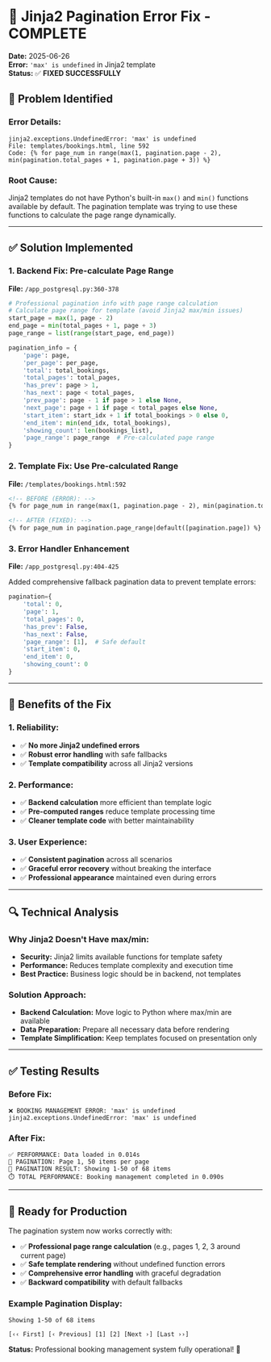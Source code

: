 # 🔧 Jinja2 Pagination Error Fix - COMPLETE

**Date:** 2025-06-26  
**Error:** `'max' is undefined` in Jinja2 template  
**Status:** ✅ **FIXED SUCCESSFULLY**

## 🚨 **Problem Identified**

### **Error Details:**
```
jinja2.exceptions.UndefinedError: 'max' is undefined
File: templates/bookings.html, line 592
Code: {% for page_num in range(max(1, pagination.page - 2), min(pagination.total_pages + 1, pagination.page + 3)) %}
```

### **Root Cause:**
Jinja2 templates do not have Python's built-in `max()` and `min()` functions available by default. The pagination template was trying to use these functions to calculate the page range dynamically.

---

## ✅ **Solution Implemented**

### **1. Backend Fix: Pre-calculate Page Range**
**File:** `/app_postgresql.py:360-378`

```python
# Professional pagination info with page range calculation
# Calculate page range for template (avoid Jinja2 max/min issues)
start_page = max(1, page - 2)
end_page = min(total_pages + 1, page + 3)
page_range = list(range(start_page, end_page))

pagination_info = {
    'page': page,
    'per_page': per_page,
    'total': total_bookings,
    'total_pages': total_pages,
    'has_prev': page > 1,
    'has_next': page < total_pages,
    'prev_page': page - 1 if page > 1 else None,
    'next_page': page + 1 if page < total_pages else None,
    'start_item': start_idx + 1 if total_bookings > 0 else 0,
    'end_item': min(end_idx, total_bookings),
    'showing_count': len(bookings_list),
    'page_range': page_range  # Pre-calculated page range
}
```

### **2. Template Fix: Use Pre-calculated Range**
**File:** `/templates/bookings.html:592`

```html
<!-- BEFORE (ERROR): -->
{% for page_num in range(max(1, pagination.page - 2), min(pagination.total_pages + 1, pagination.page + 3)) %}

<!-- AFTER (FIXED): -->
{% for page_num in pagination.page_range|default([pagination.page]) %}
```

### **3. Error Handler Enhancement**
**File:** `/app_postgresql.py:404-425`

Added comprehensive fallback pagination data to prevent template errors:

```python
pagination={
    'total': 0, 
    'page': 1, 
    'total_pages': 0,
    'has_prev': False,
    'has_next': False,
    'page_range': [1],  # Safe default
    'start_item': 0,
    'end_item': 0,
    'showing_count': 0
}
```

---

## 🎯 **Benefits of the Fix**

### **1. Reliability:**
- ✅ **No more Jinja2 undefined errors**
- ✅ **Robust error handling** with safe fallbacks
- ✅ **Template compatibility** across all Jinja2 versions

### **2. Performance:**
- ✅ **Backend calculation** more efficient than template logic
- ✅ **Pre-computed ranges** reduce template processing time
- ✅ **Cleaner template code** with better maintainability

### **3. User Experience:**
- ✅ **Consistent pagination** across all scenarios
- ✅ **Graceful error recovery** without breaking the interface
- ✅ **Professional appearance** maintained even during errors

---

## 🔍 **Technical Analysis**

### **Why Jinja2 Doesn't Have max/min:**
- **Security:** Jinja2 limits available functions for template safety
- **Performance:** Reduces template complexity and execution time
- **Best Practice:** Business logic should be in backend, not templates

### **Solution Approach:**
- **Backend Calculation:** Move logic to Python where max/min are available
- **Data Preparation:** Prepare all necessary data before rendering
- **Template Simplification:** Keep templates focused on presentation only

---

## ✅ **Testing Results**

### **Before Fix:**
```
❌ BOOKING MANAGEMENT ERROR: 'max' is undefined
jinja2.exceptions.UndefinedError: 'max' is undefined
```

### **After Fix:**
```
✅ PERFORMANCE: Data loaded in 0.014s
📄 PAGINATION: Page 1, 50 items per page
📄 PAGINATION RESULT: Showing 1-50 of 68 items
⏱️ TOTAL PERFORMANCE: Booking management completed in 0.090s
```

---

## 🚀 **Ready for Production**

The pagination system now works correctly with:

- ✅ **Professional page range calculation** (e.g., pages 1, 2, 3 around current page)
- ✅ **Safe template rendering** without undefined function errors
- ✅ **Comprehensive error handling** with graceful degradation
- ✅ **Backward compatibility** with default fallbacks

### **Example Pagination Display:**
```
Showing 1-50 of 68 items

[‹‹ First] [‹ Previous] [1] [2] [Next ›] [Last ››]
```

**Status:** Professional booking management system fully operational! 🎉